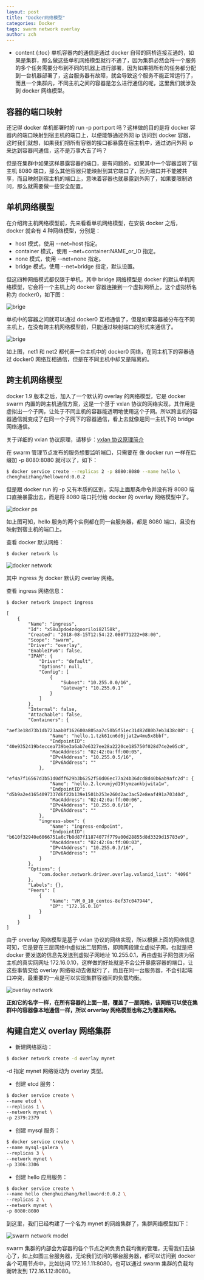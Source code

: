 ```yaml
---
layout: post
title: "Docker网络模型"
categories: Docker
tags: swarm network overlay
author: zch
---
```


* content
{:toc}
单机容器内的通信是通过 docker 自带的网桥连接互通的，如果是集群，那么做这些单机网络模型就行不通了，因为集群必然会将一个服务的多个任务需要分布到不同的机器上进行部署，因为如果把所有的任务都分配到一台机器部署了，这台服务器有故障，就会导致这个服务不能正常运行了，而且一个集群内，不同主机之间的容器是怎么进行通信的呢，这里我们就涉及到 docker 网络模型。













## 容器的端口映射

还记得 docker 单机部署时的 run -p port:port 吗？这样做的目的是将 docker 容器内的端口映射到宿主机的端口上，以便能够通过外网 ip 访问到 docker 容器，这时我们就想，如果我们把所有容器的接口都暴露在宿主机中，通过访问外网 ip 来达到容器间通信，这不是万事大吉了吗？

但是在集群中如果这样暴露容器的端口，是有问题的，如果其中一个容器监听了宿主机 8080 端口，那么其他容器只能映射到其它端口了，因为端口并不能被共享，而且映射到宿主机的端口上，意味着容器也就暴露到外网了，如果要限制访问，那么就需要做一些安全配置。



## 单机网络模型

在介绍跨主机网络模型前，先来看看单机网络模型，在安装 docker 之后，docker 就会有 4 种网络模型，分别是：

- host 模式，使用 --net=host 指定。
- container 模式，使用 --net=container:NAME_or_ID 指定。
- none 模式，使用 --net=none 指定。
- bridge 模式，使用 --net=bridge 指定，默认设置。

但这四种网络模式都仅限于单机，其中 bridge 网络模型是 docker 的默认单机网络模型，它会将一个主机上的 docker 容器连接到一个虚拟网桥上，这个虚拟桥名称为 docker0，如下图：

![brige](https://gitee.com/objcoding/md-picture/raw/master/img/d_network1.png)

单机中的容器之间就可以通过 docker0 互相通信了，但是如果容器被分布在不同主机上，在没有跨主机网络模型前，只能通过映射端口的形式来通信了。

![brige](https://gitee.com/objcoding/md-picture/raw/master/img/d_network2.png)

如上图，net1 和 net2 都代表一台主机中的 docker0 网络，在同主机下的容器通过 docker0 网络互相通信，但是在不同主机中却又是隔离的。



## 跨主机网络模型

docker 1.9 版本之后，加入了一个默认的 overlay 的网络模型，它是 docker swarm 内置的跨主机通信方案，这是一个基于 vxlan 协议的网络实现，其作用是虚拟出一个子网，让处于不同主机的容器能透明地使用这个子网。所以跨主机的容器通信就变成了在同一个子网下的容器通信，看上去就像是同一主机下的 bridge 网络通信。

关于详细的 vxlan 协议原理，请移步：[vxlan 协议原理简介](http://cizixs.com/2017/09/25/vxlan-protocol-introduction)



在 swarm 管理节点发布的服务想要监听端口，只需要在 像 docker run 一样在后缀加 -p 8080:8080 就可以了，如下：

```bash
$ docker service create --replicas 2 -p 8080:8080 --name hello \
chenghuizhang/helloword:0.0.2
```

但是跟 docker run 的 -p 又有本质的区别，实际上面那条命令并没有将 8080 端口直接暴露出去，而是将 8080 端口托付给 docker 的 overlay 网络模型中了。

![docker ps](https://gitee.com/objcoding/md-picture/raw/master/img/d_network3.png)

如上图可知，hello 服务的两个实例都在同一台服务器，都是 8080 端口，且没有映射到宿主机的端口上。

查看 docker 默认网络：

```bash
$ docker network ls
```

![docker network](https://gitee.com/objcoding/md-picture/raw/master/img/d_network5.png)

其中 ingress 为 docker 默认的 overlay 网络。

查看 ingress 网络信息：

```bash
$ docker network inspect ingress
```

```
[
    {
        "Name": "ingress",
        "Id": "x58u3pdo4z4qooriloi82l58k",
        "Created": "2018-08-15T12:54:22.080771222+08:00",
        "Scope": "swarm",
        "Driver": "overlay",
        "EnableIPv6": false,
        "IPAM": {
            "Driver": "default",
            "Options": null,
            "Config": [
                {
                    "Subnet": "10.255.0.0/16",
                    "Gateway": "10.255.0.1"
                }
            ]
        },
        "Internal": false,
        "Attachable": false,
        "Containers": {
            "aef3e18d73b1db723aab0f162600a805aa7c50b5f51ec31d82d80b7eb3438c08": {
                "Name": "hello.1.tzk61cn6d0jjat2w4mu5x8bbf",
                "EndpointID": "40e9352419b4eccea739be3a6ab7e6327ee28a2220ce185750f028d74e2e05c8",
                "MacAddress": "02:42:0a:ff:00:05",
                "IPv4Address": "10.255.0.5/16",
                "IPv6Address": ""
            },
            "ef4a7f16567d3b51d0dff629b3b6252f50d06ec77a24b36dcd8d40b6ab9afc2d": {
                "Name": "hello.2.lcvumjyd19tymzankbjwita1w",
                "EndpointID": "d5b9a2e41654097337d6f22b139e1501b253e260d2ac3ac52e8eaf491a70340d",
                "MacAddress": "02:42:0a:ff:00:06",
                "IPv4Address": "10.255.0.6/16",
                "IPv6Address": ""
            },
            "ingress-sbox": {
                "Name": "ingress-endpoint",
                "EndpointID": "b610f32940e6066751a6c7b8d87f11874077f779a00d28855d8d3329d15783e9",
                "MacAddress": "02:42:0a:ff:00:03",
                "IPv4Address": "10.255.0.3/16",
                "IPv6Address": ""
            }
        },
        "Options": {
            "com.docker.network.driver.overlay.vxlanid_list": "4096"
        },
        "Labels": {},
        "Peers": [
            {
                "Name": "VM_0_10_centos-8ef37c047944",
                "IP": "172.16.0.10"
            }
        ]
    }
]
```

由于 orverlay 网络模型是基于 vxlan 协议的网络实现，所以根据上面的网络信息可知，它是要在三层网络中虚拟出二层网络，即跨网段建立虚拟子网，也就是把 docker 要发送的信息先发送到虚拟子网地址 10.255.0.1，再由虚拟子网包装为宿主机的真实网网址  172.16.0.10，这样做的好处就是不会公开暴露容器的端口，让这些事情交给  overlay 网络驱动去做就行了，而且在同一台服务器，不会引起端口冲突，最重要的一点是可以实现集群容器间的负载均衡。

![overlay network](https://gitee.com/objcoding/md-picture/raw/master/img/d_network6.png)

**正如它的名字一样，在所有容器的上面一层，覆盖了一层网络，该网络可以使在集群中的容器像本地通信一样，所以 orverlay 网络模型也称之为覆盖网络。**



## 构建自定义 overlay 网络集群

- 新建网络驱动：

```bash
$ docker network create -d overlay mynet
```

-d 指定 mynet 网络驱动为 overlay 类型。

- 创建 etcd 服务：

```bash
$ docker service create \
--name etcd \
--replicas 1 \
--network mynet \
-p 2379:2379
```

- 创建 mysql 服务：

```bash
$ docker service create \
--name mysql-galera \
--replicas 3 \
--network mynet \
-p 3306:3306
```

- 创建 hello 应用服务：

```bash
$ docker service create \
--name hello chenghuizhang/helloword:0.0.2 \
--replicas 2 \
--network mynet \
-p 8080:8080
```

到这里，我们已经构建了一个名为 mynet 的网络集群了，集群网络模型如下：

![swarm network model](https://gitee.com/objcoding/md-picture/raw/master/img/d_network4.png)

swarm 集群的内部会为容器的各个节点之间负责负载均衡的管理，无需我们去操心了，如上如图三台服务器，无论我们访问的哪台服务器，都可以访问到 docker 各个可用节点中，比如访问 172.16.1.11:8080，也可以通过 swarm 集群的负载均衡转发到 172.16.1.12:8080。
